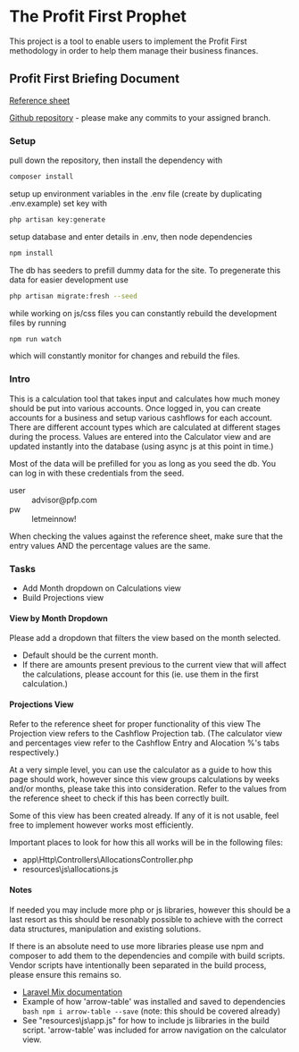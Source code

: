 # The Profit First Prophet
This project is a tool to enable users to implement the Profit First methodology in order to help them manage their business finances.

## Profit First Briefing Document

[Reference sheet](https://docs.google.com/spreadsheets/d/1k_18QLHUDgwWaw9ymOtyv89gBJcqcbs80-jNh2AdS5g/edit?usp=sharing)

[Github repository](https://github.com/PounceMarketingDev/pfp/tree/maryan) -  please make any commits to your assigned branch.

### Setup
pull down the repository, then install the dependency with 
```bash
composer install
```
setup up environment variables in the .env file (create by duplicating .env.example)
set key with 
```bash
php artisan key:generate
```
setup database and enter details in .env,
then node dependencies
```bash
npm install
```
The db has seeders to prefill dummy data for the site. To pregenerate this data for easier development use
```bash
php artisan migrate:fresh --seed
```

while working on js/css files you can constantly rebuild the development files by running 
```bash
npm run watch
```
which will constantly monitor for changes and rebuild the files.

### Intro

This is a calculation tool that takes input and calculates how much money should be put into various accounts. Once logged in, you can create accounts for a business and setup various cashflows for each account. There are different account types which are calculated at different stages during the process. Values are entered into the Calculator view and are updated instantly into the database (using async js at this point in time.)

Most of the data will be prefilled for you as long as you seed the db. You can log in with these credentials from the seed. 
 <dl>
  <dt>user</dt><dd>advisor@pfp.com</dd>
  <dt>pw</dt><dd>letmeinnow!</dd>
</dl>

When checking the values against the reference sheet, make sure that the entry values AND the percentage values are the same.

### Tasks
* Add Month dropdown on Calculations view
* Build Projections view

#### View by Month Dropdown

Please add a dropdown that filters the view based on the month selected.
* Default should be the current month.
* If there are amounts present previous to the current view that will affect the calculations, please account for this (ie. use them in the first calculation.)

#### Projections View

Refer to the reference sheet for proper functionality of this view
The Projection view refers to the Cashflow Projection tab. (The calculator view and percentages view refer to the Cashflow Entry and Alocation %'s tabs respectively.)

At a very simple level, you can use the calculator as a guide to how this page should work, however since this view groups calculations by weeks and/or months, please take this into consideration. Refer to the values from the reference sheet to check if this has been correctly built.

Some of this view has been created already. If any of it is not usable, feel free to implement however works most efficiently.

Important places to look for how this all works will be in the following files:
* app\Http\Controllers\AllocationsController.php
* resources\js\allocations.js

#### Notes
If needed you may include more php or js libraries, however this should be a last resort as this should be resonably possible to achieve with the correct data structures, manipulation and existing solutions.

If there is an absolute need to use more libraries please use npm and composer to add them to the dependencies and compile with build scripts. Vendor scripts have intentionally been separated in the build process, please ensure this remains so.
* [Laravel Mix documentation](https://laravel-mix.com/)
* Example of how 'arrow-table' was installed and saved to dependencies ```bash npm i arrow-table --save``` (note: this should be covered already)
* See "resources\js\app.js" for how to include js liibraries in the build script. 'arrow-table' was included for arrow navigation on the calculator view.
